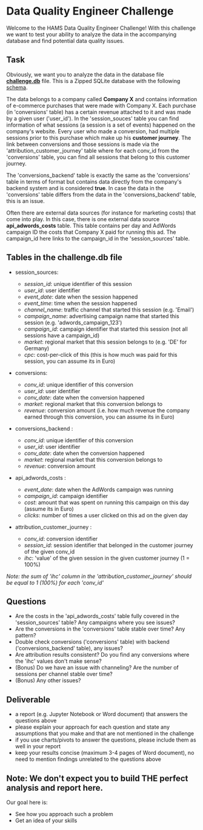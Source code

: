 # Data Quality Engineer Challenge

Welcome to the HAMS Data Quality Engineer Challenge! With this challenge we want to test your ability to analyze the data in the accompanying database and find potential data quality issues.


## Task
Obviously, we want you to analyze the data in the database file **[challenge.db](challenge.zip)** file. This is a Zipped SQLite database with the following [schema](challenge_db_create.sql).

The data belongs to a company called **Company X** and contains information of e-commerce purchases that were made with Company X. Each purchase (in 'conversions' table) has a certain revenue attached to it and was made by a given user ('user_id'). In the 'session_souces' table you can find information of what sessions (a session is a set of events) happened on the company's website. 
Every user who made a conversion, had multiple sessions prior to this purchase which make up his **customer journey**. The link between conversions and those sessions is made via the 'attribution_customer_journey' table where for each conv_id from the 'conversions' table, you can find all sessions that belong to this customer journey.

The 'conversions_backend' table is exactly the same as the 'conversions' table in terms of format but contains data directly from the company's backend system and is considered **true**. In case the data in the 'conversions' table differs from the data in the 'conversions_backend' table, this is an issue.  

Often there are external data sources (for instance for marketing costs) that come into play. In this case, there is one external data source **api_adwords_costs** table. This table contains per day and AdWords campaign ID the costs that Company X paid for running this ad.
The campaign_id here links to the campaign_id in the 'session_sources' table.


## Tables in the challenge.db file

* session_sources:
    * *session_id*: unique identifier of this session
    * *user_id*: user identifier
    * *event_date*: date when the session happened
    * *event_time*: time when the session happened
    * *channel_name*: traffic channel that started this session (e.g. 'Email')
    * *campaign_name*: advertising campaign name that started this session (e.g. 'adwords_campaign_123')
    * *campaign_id*: campaign identifier that started this session (not all sessions have a campaign_id)
    * *market*: regional market that this session belongs to (e.g. 'DE' for Germany) 
    * *cpc*: cost-per-click of this (this is how much was paid for this session, you can assume its in Euro)

* conversions:
    * *conv_id*: unique identifier of this conversion
    * *user_id*: user identifier
    * *conv_date*: date when the conversion happened
    * *market*: regional market that this conversion belongs to
    * *revenue*: conversion amount (i.e. how much revenue the company earned through this conversion, you can assume its in Euro)

* conversions_backend :
    * *conv_id*: unique identifier of this conversion
    * *user_id*: user identifier
    * *conv_date*: date when the conversion happened
    * *market*: regional market that this conversion belongs to
    * *revenue*: conversion amount

* api_adwords_costs :
    * *event_date*: date when the AdWords campaign was running 
    * *campaign_id*: campaign identifier
    * *cost*: amount that was spent on running this campaign on this day (assume its in Euro)
    * *clicks*: number of times a user clicked on this ad on the given day

* attribution_customer_journey :
    * *conv_id*: conversion identifier 
    * *session_id*: session identifier that belonged in the customer journey of the given conv_id
    * *ihc*: 'value' of the given session in the given customer journey (1 = 100%)

*Note: the sum of 'ihc' column in the 'attribution_customer_journey' should be equal to 1 (100%) for each 'conv_id'*

## Questions
* Are the costs in the 'api_adwords_costs' table fully covered in the 'session_sources' table? Any campaigns where you see issues?
* Are the conversions in the 'conversions' table stable over time? Any pattern?
* Double check conversions ('conversions' table) with backend ('conversions_backend' table), any issues?
* Are attribution results consistent? Do you find any conversions where the 'ihc' values don't make sense?
* (Bonus) Do we have an issue with channeling? Are the number of sessions per channel stable over time?
* (Bonus) Any other issues?

## Deliverable

- a report (e.g. Jupyter Notebook or Word document) that answers the questions above
- please explain your approach for each question and state any assumptions that you make and that are not mentioned in the challenge
- if you use charts/pivots to answer the questions, please include them as well in your report
- keep your results concise (maximum 3-4 pages of Word document), no need to mention findings unrelated to the questions above


## Note: We don't expect you to build THE perfect analysis and report here.
Our goal here is:
* See how you approach such a problem
* Get an idea of your skills
